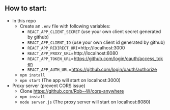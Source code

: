 ## How to start:
- In this repo
    - Create an `.env` file with following variables:
        - `REACT_APP_CLIENT_SECRET` (use your own client secret generated by github)
        - `REACT_APP_CLIENT_ID` (use your own client id generated by github)
        - `REACT_APP_REDIRECT_URI`=http://localhost:3000
        - `REACT_APP_PROXY_URL`=http://localhost:8080
        - `REACT_APP_TOKEN_URL`=https://github.com/login/oauth/access_token
        - `REACT_APP_AUTH_URL`=https://github.com/login/oauth/authorize
    - `npm install`
    - `npm start` (The app will start on localhost:3000)
- Proxy server (prevent CORS issue)
    - Clone https://github.com/Rob--W/cors-anywhere
    - `npm install`
    - `node server.js` (The proxy server will start on localhost:8080)
